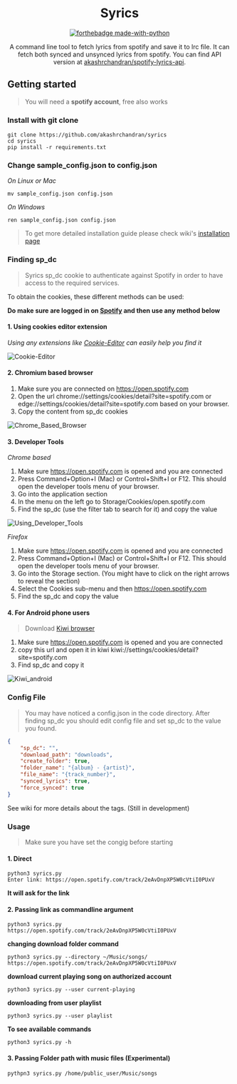 <!--
 Copyright (C) 2022 Akash R Chandran

 This program is free software: you can redistribute it and/or modify
 it under the terms of the GNU Affero General Public License as
 published by the Free Software Foundation, either version 3 of the
 License, or (at your option) any later version.

 This program is distributed in the hope that it will be useful,
 but WITHOUT ANY WARRANTY; without even the implied warranty of
 MERCHANTABILITY or FITNESS FOR A PARTICULAR PURPOSE.  See the
 GNU Affero General Public License for more details.

 You should have received a copy of the GNU Affero General Public License
 along with this program.  If not, see <http://www.gnu.org/licenses/>.
-->

<h1 align="center">
Syrics
</h1>

<div align="center">

[![forthebadge made-with-python](http://ForTheBadge.com/images/badges/made-with-python.svg)](https://www.python.org/)
 
</div>
 
 <div align="center">

A command line tool to fetch lyrics from spotify and save it to lrc file. It can fetch both synced and unsynced lyrics from spotify. You can find API version at [akashrchandran/spotify-lyrics-api](https://github.com/akashrchandran/spotify-lyrics-api).
 
</div>
 
 
## Getting started

> You will need a **spotify account**, free also works

### Install with git clone

```
git clone https://github.com/akashrchandran/syrics
cd syrics
pip install -r requirements.txt
```
### Change sample_config.json to config.json
*On Linux or Mac*
```
mv sample_config.json config.json
```
*On Windows*
```
ren sample_config.json config.json
```
> To get more detailed installation guide please check wiki's [installation page](https://github.com/akashrchandran/syrics/wiki/Installation)

### Finding sp_dc
> Syrics sp_dc cookie to authenticate against Spotify in order to have access to the required services.

To obtain the cookies, these different methods can be used:

**Do make sure are logged in on [Spotify](https://open.spotify.com) and then use any method below**
#### 1. Using cookies editor extension

_Using any extensions like [Cookie-Editor](https://cookie-editor.cgagnier.ca/#download) can easily help you find it_

![Cookie-Editor](https://ik.imagekit.io/gyzvlawdz/Projects/syrics/osNXu7757H_LpeH0rfPQ.png)

#### 2. Chromium based browser
1. Make sure you are connected on https://open.spotify.com
2. Open the url chrome://settings/cookies/detail?site=spotify.com or edge://settings/cookies/detail?site=spotify.com based on your browser.
3. Copy the content from sp_dc cookies

![Chrome_Based_Browser](https://ik.imagekit.io/gyzvlawdz/Projects/syrics/msedge_cdZLsj3pIE_90y-wyR7Y.png)

#### 3. Developer Tools
_Chrome based_
1. Make sure https://open.spotify.com is opened and you are connected
2. Press Command+Option+I (Mac) or Control+Shift+I or F12. This should open the developer tools menu of your browser.
3. Go into the application section
4. In the menu on the left go to Storage/Cookies/open.spotify.com
5. Find the sp_dc (use the filter tab to search for it) and copy the value

![Using_Developer_Tools](https://ik.imagekit.io/gyzvlawdz/Projects/syrics/msedge_jETepNS585_jAhqn0tRe.png)

_Firefox_
1. Make sure https://open.spotify.com is opened and you are connected
2. Press Command+Option+I (Mac) or Control+Shift+I or F12. This should open the developer tools menu of your browser.
3. Go into the Storage section. (You might have to click on the right arrows to reveal the section)
4. Select the Cookies sub-menu and then https://open.spotify.com
6. Find the sp_dc and copy the value

#### 4. For Android phone users
> Download [Kiwi browser](https://play.google.com/store/apps/details?id=com.kiwibrowser.browser)
1. Make sure https://open.spotify.com is opened and you are connected
2. copy this url and open it in kiwi kiwi://settings/cookies/detail?site=spotify.com
3. Find sp_dc and copy it

![Kiwi_android](https://i.ibb.co/FzGrvf3/IMG-20220518-082740.jpg)

### Config File

> You may have noticed a config.json in the code directory.
> After finding sp_dc you should edit config file and set sp_dc to the value you found.

```JSON
{
    "sp_dc": "",
    "download_path": "downloads",
    "create_folder": true,
    "folder_name": "{album} - {artist}",
    "file_name": "{track_number}",
    "synced_lyrics": true,
    "force_synced": true
}
```
See wiki for more details about the tags. (Still in development)

### Usage
> Make sure you have set the congig before starting

#### 1. Direct
```
python3 syrics.py
Enter link: https://open.spotify.com/track/2eAvDnpXP5W0cVtiI0PUxV
```
 __It will ask for the link__

#### 2. Passing link as commandline argument
```
python3 syrics.py https://open.spotify.com/track/2eAvDnpXP5W0cVtiI0PUxV
```
__changing download folder command__
```
python3 syrics.py --directory ~/Music/songs/ https://open.spotify.com/track/2eAvDnpXP5W0cVtiI0PUxV
```
__download current playing song on authorized account__
```
python3 syrics.py --user current-playing
```
__downloading from user playlist__
```
python3 syrics.py --user playlist
```
__To see available commands__
```
python3 syrics.py -h
```

#### 3. Passing Folder path with music files (Experimental)

```
pythpn3 syrics.py /home/public_user/Music/songs
```
